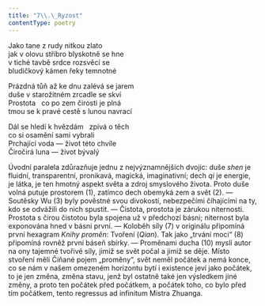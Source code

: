 ```yaml
---
title: "7\\.\_Ryzost"
contentType: poetry
---
```


<section>

Jako tane z rudy nitkou zlato  
jak v olovu stříbro blyskotně se hne  
v tiché tavbě srdce rozsvěcí se  
bludičkový kámen řeky temnotné

</section>

<section>

Prázdná tůň až ke dnu zalévá se jarem  
duše v starožitném zrcadle se skví  
Prostota   co po zem čirosti je plná  
tmou se k pravé cestě s lunou navrací

</section>

<section>

Dál se hledí k hvězdám   zpívá o těch  
co si osamění sami vybrali  
Prchající voda — život této chvíle  
Čiročirá luna — život bývalý

</section>


<section>

Úvodní paralela zdůrazňuje jednu z nejvýznamnějších dvojic: duše _shen_ je fluidní, transparentní, pronikavá, magická, imaginativní; dech _qi_ je energie, je látka, je ten hmotný aspekt světa a zdroj smyslového života. Proto duše volná putuje prostorem (1), zatímco dech obemyká zem a svět (2). — Soutěsky Wu (3) byly pověstné svou divokostí, nebezpečími číhajícími na ty, kdo se odvážili do nich spustit. — Čistota, prostota je zárukou niternosti. Prostota s čirou čistotou byla spojena už v předchozí básni; niternost byla exponována hned v básni první. — Koloběh síly (7) v originálu připomíná první hexagram _Knihy_ _proměn_: Tvoření (_Qian_). Tak jako „trvání moci“ (8) připomíná rovněž první báseň sbírky. — Proměnami ducha (10) myslí autor na ony tajemné tvořivé síly, jimiž se svět počal a jimiž se děje. Místo stvoření měli Číňané pojem „proměny“, svět neměl počátek a nemá konce, co se nám v našem omezeném horizontu bytí i existence jeví jako počátek, to je jen změna, změna stavu, jenž byl ostatně také jen výsledkem jiné změny, a proto ten počátek před počátkem, a počátek toho, co bylo před tím počátkem, tento regressus ad infinitum Mistra Zhuanga.

</section>
